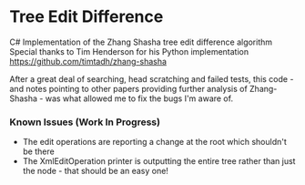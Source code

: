# Tree Edit Difference
 C# Implementation of the Zhang Shasha tree edit difference algorithm
 Special thanks to Tim Henderson for his Python implementation  
 https://github.com/timtadh/zhang-shasha

 After a great deal of searching, head scratching and failed tests, this code - and notes pointing to other papers providing further analysis of Zhang-Shasha - was what allowed me to fix the bugs I'm aware of.

### Known Issues (Work In Progress)
* The edit operations are reporting a change at the root which shouldn't be there
* The XmlEditOperation printer is outputting the entire tree rather than just the node - that should be an easy one!
